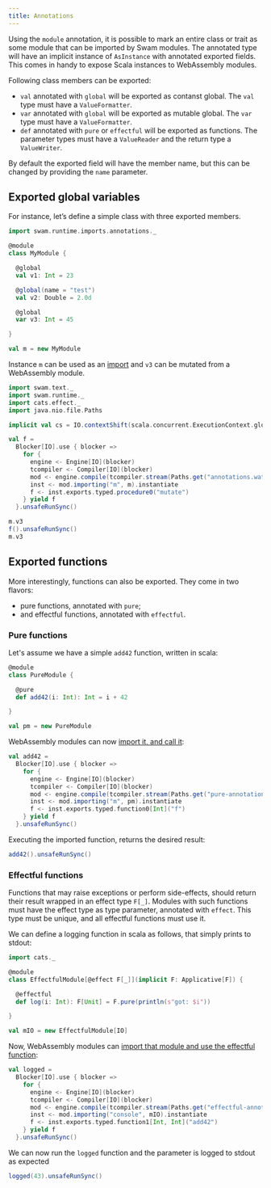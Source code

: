 ```yaml
---
title: Annotations
---
```


Using the `module` annotation, it is possible to mark an entire class or trait as some module that can be imported by Swam modules. The annotated type will have an implicit instance of `AsInstance` with annotated exported fields. This comes in handy to expose Scala instances to WebAssembly modules.

Following class members can be exported:
 - `val` annotated with `global` will be exported as contanst global. The `val` type must have a `ValueFormatter`.
 - `var` annotated with `global` will be exported as mutable global. The `var` type must have a `ValueFormatter`.
 - `def` annotated with `pure` or `effectful` will be exported as functions. The parameter types must have a `ValueReader` and the return type a `ValueWriter`.

By default the exported field will have the member name, but this can be changed by providing the `name` parameter.

## Exported global variables

For instance, let’s define a simple class with three exported members.

```scala mdoc:silent
import swam.runtime.imports.annotations._

@module
class MyModule {

  @global
  val v1: Int = 23

  @global(name = "test")
  val v2: Double = 2.0d

  @global
  var v3: Int = 45

}

val m = new MyModule
```

Instance `m` can be used as an [import](/examples/annotations.wat) and `v3` can be mutated from a WebAssembly module.

```scala mdoc:silent
import swam.text._
import swam.runtime._
import cats.effect._
import java.nio.file.Paths

implicit val cs = IO.contextShift(scala.concurrent.ExecutionContext.global)

val f =
  Blocker[IO].use { blocker =>
    for {
      engine <- Engine[IO](blocker)
      tcompiler <- Compiler[IO](blocker)
      mod <- engine.compile(tcompiler.stream(Paths.get("annotations.wat"), true, blocker))
      inst <- mod.importing("m", m).instantiate
      f <- inst.exports.typed.procedure0("mutate")
    } yield f
  }.unsafeRunSync()
```

```scala mdoc
m.v3
f().unsafeRunSync()
m.v3
```

## Exported functions

More interestingly, functions can also be exported. They come in two flavors:
 - pure functions, annotated with `pure`;
 - and effectful functions, annotated with `effectful`.

### Pure functions

Let's assume we have a simple `add42` function, written in scala:

```scala mdoc:silent
@module
class PureModule {

  @pure
  def add42(i: Int): Int = i + 42

}

val pm = new PureModule
```

WebAssembly modules can now [import it, and call it](/examples/pure-annotations.wat):

```scala mdoc:silent
val add42 =
  Blocker[IO].use { blocker =>
    for {
      engine <- Engine[IO](blocker)
      tcompiler <- Compiler[IO](blocker)
      mod <- engine.compile(tcompiler.stream(Paths.get("pure-annotations.wat"), true, blocker))
      inst <- mod.importing("m", pm).instantiate
      f <- inst.exports.typed.function0[Int]("f")
    } yield f
  }.unsafeRunSync()
```

Executing the imported function, returns the desired result:
```scala mdoc
add42().unsafeRunSync()
```

### Effectful functions

Functions that may raise exceptions or perform side-effects, should return their result wrapped in an effect type `F[_]`. Modules with such functions must have the effect type as type parameter, annotated with `effect`.
This type must be unique, and all effectful functions must use it.

We can define a logging function in scala as follows, that simply prints to stdout:

```scala mdoc:silent
import cats._

@module
class EffectfulModule[@effect F[_]](implicit F: Applicative[F]) {

  @effectful
  def log(i: Int): F[Unit] = F.pure(println(s"got: $i"))

}

val mIO = new EffectfulModule[IO]
```

Now, WebAssembly modules can [import that module and use the effectful function](/examples/effectful-annotations.wat):

```scala mdoc:silent
val logged =
  Blocker[IO].use { blocker =>
    for {
      engine <- Engine[IO](blocker)
      tcompiler <- Compiler[IO](blocker)
      mod <- engine.compile(tcompiler.stream(Paths.get("effectful-annotations.wat"), true, blocker))
      inst <- mod.importing("console", mIO).instantiate
      f <- inst.exports.typed.function1[Int, Int]("add42")
    } yield f
  }.unsafeRunSync()
```

We can now run the `logged` function and the parameter is logged to stdout as expected
```scala mdoc
logged(43).unsafeRunSync()
```
